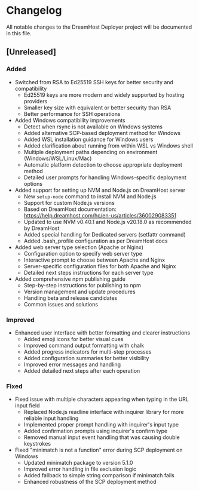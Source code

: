 # Changelog

All notable changes to the DreamHost Deployer project will be documented in this file.

## [Unreleased]

### Added
- Switched from RSA to Ed25519 SSH keys for better security and compatibility
  - Ed25519 keys are more modern and widely supported by hosting providers
  - Smaller key size with equivalent or better security than RSA
  - Better performance for SSH operations
- Added Windows compatibility improvements
  - Detect when rsync is not available on Windows systems
  - Added alternative SCP-based deployment method for Windows
  - Added WSL installation guidance for Windows users
  - Added clarification about running from within WSL vs Windows shell
  - Multiple deployment paths depending on environment (Windows/WSL/Linux/Mac)
  - Automatic platform detection to choose appropriate deployment method
  - Detailed user prompts for handling Windows-specific deployment options
- Added support for setting up NVM and Node.js on DreamHost server
  - New `setup-node` command to install NVM and Node.js
  - Support for custom Node.js versions
  - Based on DreamHost documentation: https://help.dreamhost.com/hc/en-us/articles/360029083351
  - Updated to use NVM v0.40.1 and Node.js v20.18.0 as recommended by DreamHost
  - Added special handling for Dedicated servers (setfattr command)
  - Added .bash_profile configuration as per DreamHost docs
- Added web server type selection (Apache or Nginx)
  - Configuration option to specify web server type
  - Interactive prompt to choose between Apache and Nginx
  - Server-specific configuration files for both Apache and Nginx
  - Detailed next steps instructions for each server type
- Added comprehensive npm publishing guide
  - Step-by-step instructions for publishing to npm
  - Version management and update procedures
  - Handling beta and release candidates
  - Common issues and solutions

### Improved
- Enhanced user interface with better formatting and clearer instructions
  - Added emoji icons for better visual cues
  - Improved command output formatting with chalk
  - Added progress indicators for multi-step processes
  - Added configuration summaries for better visibility
  - Improved error messages and handling
  - Added detailed next steps after each operation

### Fixed
- Fixed issue with multiple characters appearing when typing in the URL input field
  - Replaced Node.js readline interface with inquirer library for more reliable input handling
  - Implemented proper prompt handling with inquirer's input type
  - Added confirmation prompts using inquirer's confirm type
  - Removed manual input event handling that was causing double keystrokes 
- Fixed "minimatch is not a function" error during SCP deployment on Windows
  - Updated minimatch package to version 5.1.0
  - Improved error handling in file exclusion logic
  - Added fallback to simple string comparison if minimatch fails
  - Enhanced robustness of the SCP deployment method 